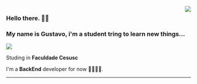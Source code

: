 <img align='right' src="https://github-readme-stats.vercel.app/api?username=BenoGustavoiuricode&show_icons=true&title_color=783c00&text_color=af552e&icon_color=783c00&bg_color=f8efd4&cache_seconds=2300">

### Hello there. 👋👋
### My name is Gustavo, i'm a student tring to learn new things...

<img src="https://img.shields.io/static/v1?label=Overview&message=BenoGustavo/&color=f8efd4&style=for-the-badge&logo=GitHub">

<p>

Studing in **Faculdade Cesusc**<br/>

I'm a **BackEnd** developer for now 👨‍💻👨‍💻.


</p>
<hr>
